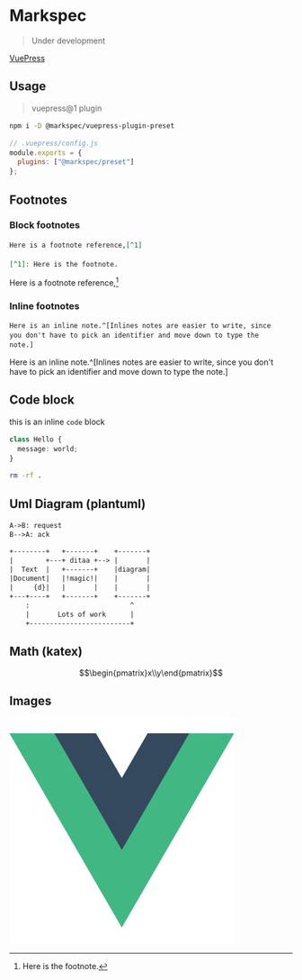 # Markspec

> Under development

[VuePress](https://prismjs.com/)

## Usage

> vuepress@1 plugin

```bash
npm i -D @markspec/vuepress-plugin-preset
```

```javascript {2}
// .vuepress/config.js
module.exports = {
  plugins: ["@markspec/preset"]
};
```

## Footnotes

### Block footnotes

```markdown
Here is a footnote reference,[^1]

[^1]: Here is the footnote.
```

Here is a footnote reference,[^1]

[^1]: Here is the footnote.


### Inline footnotes

```markdown
Here is an inline note.^[Inlines notes are easier to write, since
you don't have to pick an identifier and move down to type the
note.]
```

Here is an inline note.^[Inlines notes are easier to write, since
you don't have to pick an identifier and move down to type the
note.]


## Code block


this is an inline `code` block

```typescript
class Hello {
  message: world;
}
```

```bash
rm -rf .
```

## Uml Diagram (plantuml)

```plantuml
A->B: request
B-->A: ack
```

```ditaa
+--------+   +-------+    +-------+
|        +---+ ditaa +--> |       |
|  Text  |   +-------+    |diagram|
|Document|   |!magic!|    |       |
|     {d}|   |       |    |       |
+---+----+   +-------+    +-------+
	:                         ^
	|       Lots of work      |
	+-------------------------+
```

## Math (katex)

```math
\begin{pmatrix}x\\y\end{pmatrix}
```

## Images

![vue logo x200](./vue.png)

